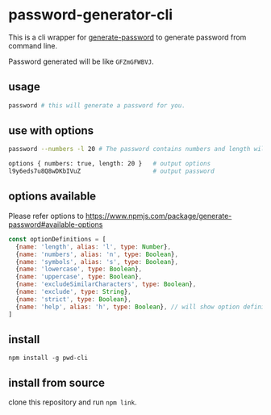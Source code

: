 # password-generator-cli

This is a cli wrapper for [generate-password](https://www.npmjs.com/package/generate-password) to generate password from command line.

Password generated will be like `GFZmGFWBVJ`.

## usage

```bash
password # this will generate a password for you.
```

## use with options

```bash
password --numbers -l 20 # The password contains numbers and length will be 20
```

```bash
options { numbers: true, length: 20 }   # output options
l9y6eds7u8Q8wDKbIVuZ                    # output password
```

## options available

Please refer options to https://www.npmjs.com/package/generate-password#available-options

```js options
const optionDefinitions = [
  {name: 'length', alias: 'l', type: Number},
  {name: 'numbers', alias: 'n', type: Boolean},
  {name: 'symbols', alias: 's', type: Boolean},
  {name: 'lowercase', type: Boolean},
  {name: 'uppercase', type: Boolean},
  {name: 'excludeSimilarCharacters', type: Boolean},
  {name: 'exclude', type: String},
  {name: 'strict', type: Boolean},
  {name: 'help', alias: 'h', type: Boolean}, // will show option definitions and not generate password
]
```

## install

```npm
npm install -g pwd-cli
```

## install from source

clone this repository and run `npm link`.

